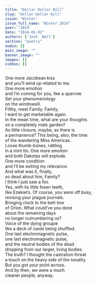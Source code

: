 ```yaml
---
title: "Dollar Dollar Bill"
slug: "dollar-dollar-bill"
issue: "Winter"
issue_full_name: "Winter 2014"
year: "2014"
date: "2014-01-01"
authors: ['Josh  Bell']
section: "poetry"
audio: []
main_image: ""
banner_image: ""
images: []
videos: []
---
```

One more Jacobean kiss  
and you’ll wind up related to me.  
One more emotion  
and I’m coming for you, like a sparrow.  
Set your phenomenology  
on the windowsill.  
Filthy, meet Family. Family,  
I want to get marketable again.  
In the mean time, what are your thoughts  
on a completely male garden?  
As little closure, maybe, as there is  
a permanence? This being, also, the time  
of the wandering Miss Americas.  
Loose thumb-bones, rattling  
in a mint tin. One more emotion  
and both Dakotas will explode.  
One more condition  
and I’ll be exiting my relevance.  
And what was it, finally,  
so dead about him, Family?  
I think I just saw a fox.  
Yes, with its little foxen teeth,  
like Ezekiel’s. Of course, you were off busy,  
revising your plague journals.  
Bringing clock to the belt-line  
of Orion. What could’ve you done  
about the remaining days  
no longer outnumbering us?  
Voice of the dying groupie  
like a deck of cards being shuffled.  
One last electromagnetic pulse,  
one last electromagnetic pulse,  
and the neutral bodies of the dead  
dropping from our larger, living bodies.  
The truth? I thought the castration threat  
a touch on the heavy side of the tonality.  
But you got your point across.  
And by then, we were a much  
cleaner people, anyway.

